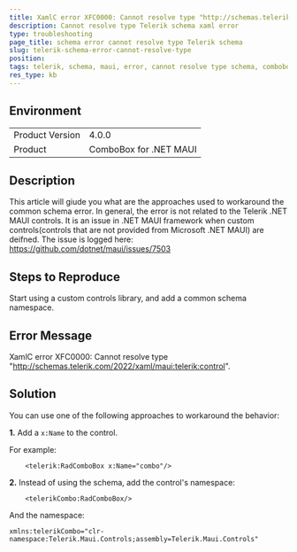 ```yaml
---
title: XamlC error XFC0000: Cannot resolve type "http://schemas.telerik.com/2022/xaml/maui:telerik:control".
description: Cannot resolve type Telerik schema xaml error
type: troubleshooting
page_title: schema error cannot resolve type Telerik schema
slug: telerik-schema-error-cannot-resolve-type
position: 
tags: telerik, schema, maui, error, cannot resolve type schema, combobox, segmented control
res_type: kb
---
```


## Environment
<table>
	<tbody>
		<tr>
			<td>Product Version</td>
			<td>4.0.0</td>
		</tr>
		<tr>
			<td>Product</td>
			<td>ComboBox for .NET MAUI</td>
		</tr>
	</tbody>
</table>


## Description

This article will giude you what are the approaches used to workaround the common schema error. In general, the error is not related to the Telerik .NET MAUI controls. It is an issue in .NET MAUI framework when custom controls(controls that are not provided from Microsoft .NET MAUI) are deifned. The issue is logged here: https://github.com/dotnet/maui/issues/7503

## Steps to Reproduce

Start using a custom controls library, and add a common schema namespace. 

## Error Message

XamlC error XFC0000: Cannot resolve type "http://schemas.telerik.com/2022/xaml/maui:telerik:control".

## Solution

You can use one of the following approaches to workaround the behavior: 

**1.** Add a `x:Name` to the control.

For example: 

```XAML
    <telerik:RadComboBox x:Name="combo"/>
```

**2.** Instead of using the schema, add the control's namespace:

```XAML
    <telerikCombo:RadComboBox/>
```

And the namespace:

```XAML
xmlns:telerikCombo="clr-namespace:Telerik.Maui.Controls;assembly=Telerik.Maui.Controls"
```

